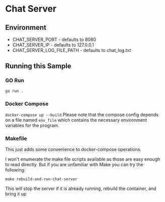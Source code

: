 # Chat Server
## Environment
- CHAT_SERVER_PORT - defaults to 8080
- CHAT_SERVER_IP - defaults to 127.0.0.1
- CHAT_SERVER_LOG_FILE_PATH - defaults to chat_log.txt

## Running this Sample
### GO Run
`go run .`

### Docker Compose
`docker-compose up --build`
Please note that the compose config depends on a file named `env_file` which contains the necessary environment variables for the program.

### Makefile
This just adds some convenience to docker-compose operations.

I won't enumerate the make file scripts available as those are easy enough to read directly. But if you are unfamiliar with Make you can try the following:

`make rebuild-and-run-chat-server`

This will stop the server if it is already running, rebuild the container, and bring it up
